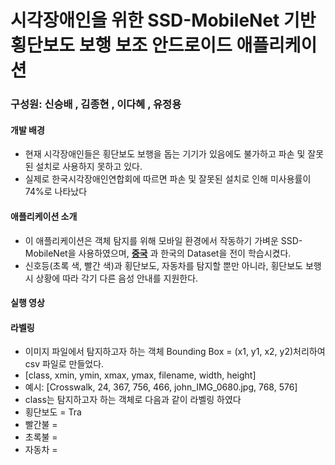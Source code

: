 # 시각장애인을 위한 SSD-MobileNet 기반 횡단보도 보행 보조 안드로이드 애플리케이션
### 구성원: 신승배 , 김종현 , 이다혜 , 유정용


#### 개발 배경
*  현재 시각장애인들은 횡단보도 보행을 돕는 기기가 있음에도 불가하고 파손 및 잘못된 설치로 사용하지 못하고 있다. 
*  실제로 한국시각장애인연합회에 따르면 파손 및 잘못된 설치로 인해 미사용률이 74%로 나타났다

 
#### 애플리케이션 소개
* 이 애플리케이션은 객체 탐지를 위해 모바일 환경에서 작동하기 가벼운 SSD-MobileNet을 사용하였으며, **[중국](https://dl.orangedox.com/9ZvH36)** 과 한국의 Dataset을 전이 학습시켰다.
* 신호등(초록 색, 빨간 색)과 횡단보도, 자동차를 탐지할 뿐만 아니라, 횡단보도 보행 시 상황에 따라 각기 다른 음성 안내를 지원한다.


#### 실행 영상





#### 라벨링
* 이미지 파일에서 탐지하고자 하는 객체 Bounding Box = (x1, y1, x2, y2)처리하여 csv 파일로 만들었다.
* [class,	xmin,	ymin,	xmax,	ymax,	filename,	width,	height]
* 예시: [Crosswalk,	24,	367,	756,	466,	john_IMG_0680.jpg,	768,	576]
*  class는 탐지하고자 하는 객체로 다음과 같이 라벨링 하였다
*  횡단보도 = Tra
*  빨간불 =
*  초록불 =
*  자동차 =

